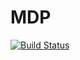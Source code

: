 # MDP

[![Build Status](https://travis-ci.org/cpritcha/MDP.jl.png)](https://travis-ci.org/cpritcha/MDP.jl)
